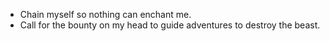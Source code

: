 - Chain myself so nothing can enchant me.
- Call for the bounty on my head to guide adventures to destroy the beast.
